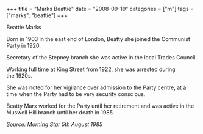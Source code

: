 +++
title = "Marks Beattie"
date = "2008-09-19"
categories = ["m"]
tags = ["marks", "beattie"]
+++

Beattie Marks

Born in 1903 in the east end of London, Beatty she joined the Communist Party in 1920.

Secretary of the Stepney branch she was active in the local Trades Council.

Working full time at King Street from 1922, she was arrested during the 1920s.

She was noted for her vigilance over admission to the Party centre, at a time when the Party had to be very security conscious.

Beatty Marx worked for the Party until her retirement and was active in the Muswell Hill branch until her death in 1985.

_Source: Morning Star 5th August 1985_
